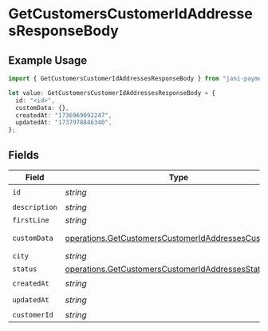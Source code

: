 # GetCustomersCustomerIdAddressesResponseBody

## Example Usage

```typescript
import { GetCustomersCustomerIdAddressesResponseBody } from "jani-payments/models/operations";

let value: GetCustomersCustomerIdAddressesResponseBody = {
  id: "<id>",
  customData: {},
  createdAt: "1736969092247",
  updatedAt: "1737978846340",
};
```

## Fields

| Field                                                                                                                        | Type                                                                                                                         | Required                                                                                                                     | Description                                                                                                                  |
| ---------------------------------------------------------------------------------------------------------------------------- | ---------------------------------------------------------------------------------------------------------------------------- | ---------------------------------------------------------------------------------------------------------------------------- | ---------------------------------------------------------------------------------------------------------------------------- |
| `id`                                                                                                                         | *string*                                                                                                                     | :heavy_check_mark:                                                                                                           | N/A                                                                                                                          |
| `description`                                                                                                                | *string*                                                                                                                     | :heavy_minus_sign:                                                                                                           | N/A                                                                                                                          |
| `firstLine`                                                                                                                  | *string*                                                                                                                     | :heavy_minus_sign:                                                                                                           | N/A                                                                                                                          |
| `customData`                                                                                                                 | [operations.GetCustomersCustomerIdAddressesCustomData](../../models/operations/getcustomerscustomeridaddressescustomdata.md) | :heavy_check_mark:                                                                                                           | Any valid JSON value                                                                                                         |
| `city`                                                                                                                       | *string*                                                                                                                     | :heavy_minus_sign:                                                                                                           | N/A                                                                                                                          |
| `status`                                                                                                                     | [operations.GetCustomersCustomerIdAddressesStatus](../../models/operations/getcustomerscustomeridaddressesstatus.md)         | :heavy_minus_sign:                                                                                                           | N/A                                                                                                                          |
| `createdAt`                                                                                                                  | *string*                                                                                                                     | :heavy_check_mark:                                                                                                           | N/A                                                                                                                          |
| `updatedAt`                                                                                                                  | *string*                                                                                                                     | :heavy_check_mark:                                                                                                           | N/A                                                                                                                          |
| `customerId`                                                                                                                 | *string*                                                                                                                     | :heavy_minus_sign:                                                                                                           | N/A                                                                                                                          |